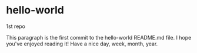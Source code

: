 # hello-world
1st repo

This paragraph is the first commit to the hello-world README.md file. I hope you've enjoyed reading it!
Have a nice day, week, month, year.
